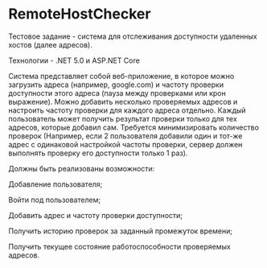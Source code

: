 # RemoteHostChecker


Тестовое задание - система для отслеживания доступности удаленных хостов (далее адресов).

Технологии - .NET 5.0 и ASP.NET Core

Система представляет собой веб-приложение, в которое можно загрузить адреса (например, google.com) и частоту проверки доступности этого адреса (пауза между проверками или крон выражение). 
Можно добавить несколько проверяемых адресов и настроить частоту проверки для каждого адреса отдельно. Каждый пользователь может получить результат проверки только для тех адресов, которые добавил сам. 
Требуется минимизировать количество проверок (Например, если 2 пользователя добавили один и тот-же адрес с одинаковой настройкой частоты проверки, сервер должен выполнять проверку его доступности только 1 раз).

Должны быть реализованы возможности:

Добавление пользователя;

Войти под пользователем;

Добавить адрес и частоту проверки доступности;

Получить историю проверок за заданный промежуток времени;

Получить текущее состояние работоспособности проверяемых адресов.
